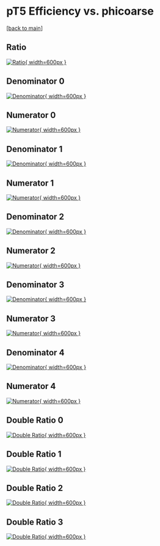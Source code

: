 # pT5 Efficiency vs. phicoarse

[[back to main](./)]



## Ratio

[![Ratio](../mtv/var/pT5_xtr_211_-1_eff_phicoarse.png){ width=600px }](../mtv/var/pT5_xtr_211_-1_eff_phicoarse.pdf)

## Denominator 0

[![Denominator](../mtv/den/pT5_xtr_211_-1_eff_phicoarse_den0.png){ width=600px }](../mtv/den/pT5_xtr_211_-1_eff_phicoarse_den0.pdf)

## Numerator 0

[![Numerator](../mtv/num/pT5_xtr_211_-1_eff_phicoarse_num0.png){ width=600px }](../mtv/num/pT5_xtr_211_-1_eff_phicoarse_num0.pdf)

## Denominator 1

[![Denominator](../mtv/den/pT5_xtr_211_-1_eff_phicoarse_den1.png){ width=600px }](../mtv/den/pT5_xtr_211_-1_eff_phicoarse_den1.pdf)

## Numerator 1

[![Numerator](../mtv/num/pT5_xtr_211_-1_eff_phicoarse_num1.png){ width=600px }](../mtv/num/pT5_xtr_211_-1_eff_phicoarse_num1.pdf)

## Denominator 2

[![Denominator](../mtv/den/pT5_xtr_211_-1_eff_phicoarse_den2.png){ width=600px }](../mtv/den/pT5_xtr_211_-1_eff_phicoarse_den2.pdf)

## Numerator 2

[![Numerator](../mtv/num/pT5_xtr_211_-1_eff_phicoarse_num2.png){ width=600px }](../mtv/num/pT5_xtr_211_-1_eff_phicoarse_num2.pdf)

## Denominator 3

[![Denominator](../mtv/den/pT5_xtr_211_-1_eff_phicoarse_den3.png){ width=600px }](../mtv/den/pT5_xtr_211_-1_eff_phicoarse_den3.pdf)

## Numerator 3

[![Numerator](../mtv/num/pT5_xtr_211_-1_eff_phicoarse_num3.png){ width=600px }](../mtv/num/pT5_xtr_211_-1_eff_phicoarse_num3.pdf)

## Denominator 4

[![Denominator](../mtv/den/pT5_xtr_211_-1_eff_phicoarse_den4.png){ width=600px }](../mtv/den/pT5_xtr_211_-1_eff_phicoarse_den4.pdf)

## Numerator 4

[![Numerator](../mtv/num/pT5_xtr_211_-1_eff_phicoarse_num4.png){ width=600px }](../mtv/num/pT5_xtr_211_-1_eff_phicoarse_num4.pdf)

## Double Ratio 0

[![Double Ratio](../mtv/ratio/pT5_xtr_211_-1_eff_phicoarse_ratio0.png){ width=600px }](../mtv/ratio/pT5_xtr_211_-1_eff_phicoarse_ratio0.pdf)

## Double Ratio 1

[![Double Ratio](../mtv/ratio/pT5_xtr_211_-1_eff_phicoarse_ratio1.png){ width=600px }](../mtv/ratio/pT5_xtr_211_-1_eff_phicoarse_ratio1.pdf)

## Double Ratio 2

[![Double Ratio](../mtv/ratio/pT5_xtr_211_-1_eff_phicoarse_ratio2.png){ width=600px }](../mtv/ratio/pT5_xtr_211_-1_eff_phicoarse_ratio2.pdf)

## Double Ratio 3

[![Double Ratio](../mtv/ratio/pT5_xtr_211_-1_eff_phicoarse_ratio3.png){ width=600px }](../mtv/ratio/pT5_xtr_211_-1_eff_phicoarse_ratio3.pdf)


